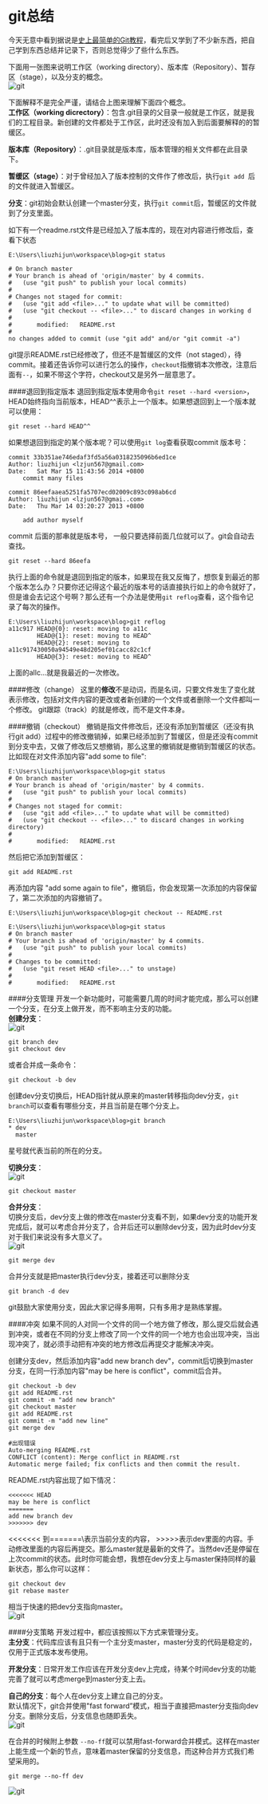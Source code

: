 git总结
===============
今天无意中看到据说是[史上最简单的Git教程](http://www.liaoxuefeng.com/wiki/0013739516305929606dd18361248578c67b8067c8c017b000)，看完后又学到了不少新东西，把自己学到东西总结并记录下，否则总觉得少了些什么东西。  

下面用一张图来说明工作区（working directory）、版本库（Repository）、暂存区（stage），以及分支的概念。  
![git](../resource/image/git.jpg)

下面解释不是完全严谨，请结合上图来理解下面四个概念。  
**工作区（working dicrectory）**：包含.git目录的父目录一般就是工作区，就是我们的工程目录。新创建的文件都处于工作区，此时还没有加入到后面要解释的的暂缓区。  

**版本库（Repository）**：.git目录就是版本库，版本管理的相关文件都在此目录下。  

**暂缓区（stage）**：对于曾经加入了版本控制的文件作了修改后，执行`git add `后的文件就进入暂缓区。  

**分支**：git初始会默认创建一个master分支，执行`git commit`后，暂缓区的文件就到了分支里面。  

如下有一个readme.rst文件是已经加入了版本库的，现在对内容进行修改后，查看下状态  

    E:\Users\liuzhijun\workspace\blog>git status

    # On branch master
    # Your branch is ahead of 'origin/master' by 4 commits.
    #   (use "git push" to publish your local commits)
    #
    # Changes not staged for commit:
    #   (use "git add <file>..." to update what will be committed)
    #   (use "git checkout -- <file>..." to discard changes in working d
    #
    #       modified:   README.rst
    #
    no changes added to commit (use "git add" and/or "git commit -a")


git提示README.rst已经修改了，但还不是暂缓区的文件（not staged），待commit。接着还告诉你可以进行怎么的操作，`checkout`指撤销本次修改，注意后面有`--`，如果不带这个字符，checkout又是另外一层意思了。  

####退回到指定版本
退回到指定版本使用命令`git reset --hard <version>`， HEAD始终指向当前版本，HEAD^^表示上一个版本。如果想退回到上一个版本就可以使用：

    git reset --hard HEAD^^  
如果想退回到指定的某个版本呢？可以使用`git log`查看获取commit 版本号：  

    commit 33b351ae746edaf3fd5a56a0318235096b6ed1ce
    Author: liuzhijun <lzjun567@gmail.com>
    Date:   Sat Mar 15 11:43:56 2014 +0800
        commit many files

    commit 86eefaaea5251fa5707ecd02009c893c098ab6cd
    Author: liuzhijun <lzjun567@gmai..com>
    Date:   Thu Mar 14 03:20:27 2013 +0800
    
        add author myself

commit 后面的那串就是版本号， 一般只要选择前面几位就可以了。git会自动去查找。  
    
    git reset --hard 86eefa
执行上面的命令就是退回到指定的版本，如果现在我又反悔了，想恢复到最近的那个版本怎么办？只要你还记得这个最近的版本号的话直接执行如上的命令就好了，但是谁会去记这个号啊？那么还有一个办法是使用`git reflog`查看，这个指令记录了每次的操作。  

    E:\Users\liuzhijun\workspace\blog>git reflog
    a11c917 HEAD@{0}: reset: moving to a11c
            HEAD@{1}: reset: moving to HEAD^
            HEAD@{2}: reset: moving to a11c917430050a94549e48d205ef01cacc82c1cf
            HEAD@{3}: reset: moving to HEAD^

上面的allc...就是我最近的一次修改。

####修改（change）
这里的**修改**不是动词，而是名词，只要文件发生了变化就表示修改，包括对文件内容的更改或者新创建的一个文件或者删除一个文件都叫一个修改。 git跟踪（track）的就是修改，而不是文件本身。   

####撤销（checkout）
撤销是指文件修改后，还没有添加到暂缓区（还没有执行git add）过程中的修改撤销掉，如果已经添加到了暂缓区，但是还没有commit到分支中去，又做了修改后又想撤销，那么这里的撤销就是撤销到暂缓区的状态。比如现在对文件添加内容"add some to file":    

    E:\Users\liuzhijun\workspace\blog>git status
    # On branch master
    # Your branch is ahead of 'origin/master' by 4 commits.
    #   (use "git push" to publish your local commits)
    #
    # Changes not staged for commit:
    #   (use "git add <file>..." to update what will be committed)
    #   (use "git checkout -- <file>..." to discard changes in working directory)
    #
    #       modified:   README.rst

然后把它添加到暂缓区：  
    
    git add README.rst

再添加内容 "add some again to file"，撤销后，你会发现第一次添加的内容保留了，第二次添加的内容撤销了。  

    E:\Users\liuzhijun\workspace\blog>git checkout -- README.rst
        
    E:\Users\liuzhijun\workspace\blog>git status
    # On branch master
    # Your branch is ahead of 'origin/master' by 4 commits.
    #   (use "git push" to publish your local commits)
    #
    # Changes to be committed:
    #   (use "git reset HEAD <file>..." to unstage)
    #
    #       modified:   README.rst
    
####分支管理
开发一个新功能时，可能需要几周的时间才能完成，那么可以创建一个分支，在分支上做开发，而不影响主分支的功能。  
**创建分支**：  
![git](../resource/image/c_branch.png)

    git branch dev
    git checkout dev
或者合并成一条命令：  

    git checkout -b dev
创建dev分支切换后，HEAD指针就从原来的master转移指向dev分支，`git branch`可以查看有哪些分支，并且当前是在哪个分支上。  

    E:\Users\liuzhijun\workspace\blog>git branch
    * dev
      master
星号就代表当前的所在的分支。    

**切换分支**：  
![git](../resource/image/s_branch.png)

    git checkout master

**合并分支**：  
切换分支后，dev分支上做的修改在master分支看不到，如果dev分支的功能开发完成后，就可以考虑合并分支了，合并后还可以删除dev分支，因为此时dev分支对于我们来说没有多大意义了。  
![git](../resource/image/m_branch.png)

    git merge dev
合并分支就是把master执行dev分支，接着还可以删除分支  
    
    git branch -d dev

git鼓励大家使用分支，因此大家记得多用啊，只有多用才是熟练掌握。  

####冲突
如果不同的人对同一个文件的同一个地方做了修改，那么提交后就会遇到冲突，或者在不同的分支上修改了同一个文件的同一个地方也会出现冲突，当出现冲突了，就必须手动把有冲突的地方修改后再提交才能解决冲突。  

创建分支dev，然后添加内容"add new branch dev"，commit后切换到master分支，在同一行添加内容"may be here is conflict"，commit后合并。  

    git checkout -b dev
    git add README.rst
    git commit -m "add new branch"
    git checkout master
    git add README.rst
    git commit -m "add new line"
    git merge dev
    
    #出现错误
    Auto-merging README.rst
    CONFLICT (content): Merge conflict in README.rst
    Automatic merge failed; fix conflicts and then commit the result.

README.rst内容出现了如下情况：  

    <<<<<<< HEAD
    may be here is conflict
    =======
    add new branch dev 
    >>>>>>> dev
   
\<<<<<<< 到=======\表示当前分支的内容， >>>>>表示dev里面的内容。手动修改里面的内容后再提交。那么master就是最新的文件了。当然dev还是停留在上次commit的状态。此时你可能会想，我想在dev分支上与master保持同样的最新状态，那么你可以这样：    

    git checkout dev
    git rebase master

相当于快速的把dev分支指向master。  
![git](../resource/image/rebase2.png)

####分支策略
开发过程中，都应该按照以下方式来管理分支。  
**主分支**：代码库应该有且只有一个主分支master，master分支的代码是稳定的，仅用于正式版本发布使用。  

**开发分支**：日常开发工作应该在开发分支dev上完成，待某个时间dev分支的功能完善了就可以考虑merge到master分支上去。  

**自己的分支**：每个人在dev分支上建立自己的分支。  
默认情况下，git合并使用"fast forward”模式，相当于直接把master分支指向dev分支。删除分支后，分支信息也随即丢失。  
![git](../resource/image/ff.png)

在合并的时候附上参数 `--no-ff`就可以禁用fast-forward合并模式。这样在master上能生成一个新的节点，意味着master保留的分支信息，而这种合并方式我们希望采用的。  
    
    git merge --no-ff dev

![git](../resource/image/nff.png)

